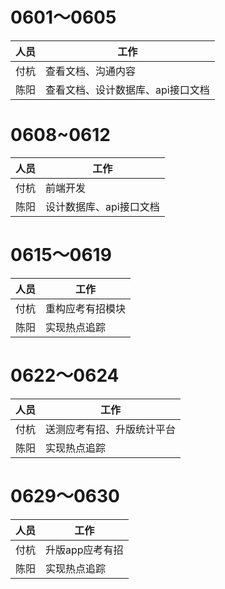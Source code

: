 # 0601～0605

| 人员 | 工作                              |
| ---- | --------------------------------- |
| 付杭 | 查看文档、沟通内容                |
| 陈阳 | 查看文档、设计数据库、api接口文档 |

# 0608~0612

| 人员 | 工作                    |
| ---- | ----------------------- |
| 付杭 | 前端开发                |
| 陈阳 | 设计数据库、api接口文档 |

# 0615～0619

| 人员 | 工作             |
| ---- | ---------------- |
| 付杭 | 重构应考有招模块 |
| 陈阳 | 实现热点追踪     |

# 0622～0624

| 人员 | 工作                       |
| ---- | -------------------------- |
| 付杭 | 送测应考有招、升版统计平台 |
| 陈阳 | 实现热点追踪               |

# 0629～0630

| 人员 | 工作            |
| ---- | --------------- |
| 付杭 | 升版app应考有招 |
| 陈阳 | 实现热点追踪    |

